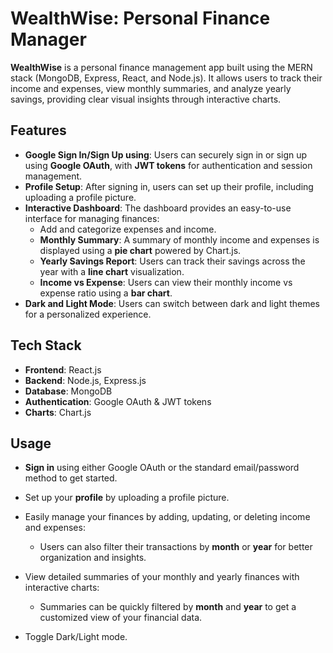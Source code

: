 # WealthWise: Personal Finance Manager

**WealthWise** is a personal finance management app built using the MERN stack (MongoDB, Express, React, and Node.js). It allows users to track their income and expenses, view monthly summaries, and analyze yearly savings, providing clear visual insights through interactive charts.

## Features

- **Google Sign In/Sign Up using**: Users can securely sign in or sign up using **Google OAuth**, with **JWT tokens** for authentication and session management.
- **Profile Setup**: After signing in, users can set up their profile, including uploading a profile picture.
- **Interactive Dashboard**: The dashboard provides an easy-to-use interface for managing finances:
  - Add and categorize expenses and income.
  - **Monthly Summary**: A summary of monthly income and expenses is displayed using a **pie chart** powered by Chart.js.
  - **Yearly Savings Report**: Users can track their savings across the year with a **line chart** visualization.
  - **Income vs Expense**: Users can view their monthly income vs expense ratio using a **bar chart**.
- **Dark and Light Mode**: Users can switch between dark and light themes for a personalized experience.

## Tech Stack

- **Frontend**: React.js
- **Backend**: Node.js, Express.js
- **Database**: MongoDB
- **Authentication**: Google OAuth & JWT tokens
- **Charts**: Chart.js

## Usage
- **Sign in** using either Google OAuth or the standard email/password method to get started.
- Set up your **profile** by uploading a profile picture.
- Easily manage your finances by adding, updating, or deleting income and expenses:
  - Users can also filter their transactions by **month** or **year** for better organization and insights.
  
- View detailed summaries of your monthly and yearly finances with interactive charts:
  - Summaries can be quickly filtered by **month** and **year** to get a customized view of your financial data.

- Toggle Dark/Light mode. 
